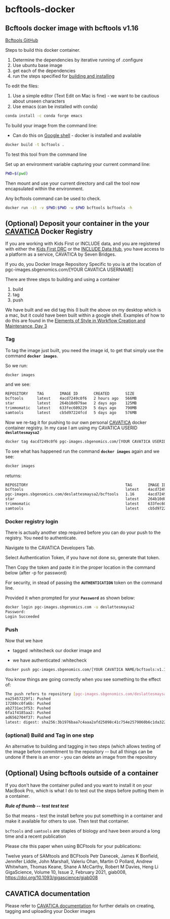 # bcftools-docker
## Bcftools docker image with bcftools v1.16

[Bcftools GitHub](http://samtools.github.io/bcftools/)

Steps to build this docker container.
1. Determine the dependencies by iterative running of .configure
2. Use ubuntu base image
3. get each of the dependencies
4. run the steps specified for [building and installing](http://www.htslib.org/download/)

To edit the files:
1. Use a simple editor (Text Edit on Mac is fine) - we want to be cautious about unseen characters
2. Use emacs (can be installed with conda)
```bash
conda install -c conda forge emacs
```

To build your image from the command line:
* Can do this on [Google shell](https://shell.cloud.google.com) - docker is installed and available

```bash
docker build -t bcftools .
```

To test this tool from the command line 

Set up an environment variable capturing your current command line:
```bash
PWD=$(pwd)
```

Then mount and use your current directory and call the tool now encapsulated within the environment.

Any bcftools command can be used to check.

```bash
docker run -it -v $PWD:$PWD -w $PWD bcftools bcftools -h 
```

## (Optional) Deposit your container in the your [CAVATICA](cavatica.sbgenomics.com)  Docker Registry

If you are working with Kids First or INCLUDE data, and you are registered with either the [Kids First DRC](https://kidsfirstdrc.org/) or the [INCLUDE Data Hub](https://includedcc.org/), you have access to a platform as a service, CAVATICA by Seven Bridges.

If you do, you Docker Image Repository Specific to you is at the location of pgc-images.sbgenomics.com/[YOUR CAVATICA USERNAME]

There are three steps to building and using a container

1. build
2. tag
3. push

We have built and we did tag this (I built the above on my desktop which is a mac, but it could have been built within a google shell.  Examples of how to do this are found in the [Elements of Style in Workflow Creation and Maintenance, Day 3](https://github.com/NIH-NICHD/Kids-First-Elements-of-Style-Workflow-Creation-Maintenance/blob/main/classes/Building-A-Nextflow-Script/README.md#preamble-to-building-workflows-using-containers)

### Tag

To tag the image just built, you need the image id, to get that simply use the command **`docker images`**.

So we run:
```bash
docker images
```

and we see:

```bash
REPOSITORY    TAG       IMAGE ID       CREATED       SIZE
bcftools      latest    4acd7249c0f6   2 hours ago   566MB
star          latest    264b10d079ae   2 days ago    125MB
trimmomatic   latest    633fec609229   5 days ago    790MB
samtools      latest    cb5d97224fcd   5 days ago    576MB
```

Now we re-tag it for pushing to our own personal [CAVATICA](cavatica.sbgenomics.com) docker container registry.  In my case I am using my CAVATICA USERID **`deslattesmaysa2`**

```bash
docker tag 4acd7249c0f6 pgc-images.sbgenomics.com/[YOUR CAVATICA USERID]/bcftools:1.16
```

To see what has happened run the command **`docker images`** again and we see:

```bash
docker images
```

returns:

```bash
REPOSITORY                                           TAG       IMAGE ID       CREATED       SIZE
bcftools                                             latest    4acd7249c0f6   2 hours ago   566MB
pgc-images.sbgenomics.com/deslattesmaysa2/bcftools   1.16      4acd7249c0f6   2 hours ago   566MB
star                                                 latest    264b10d079ae   2 days ago    125MB
trimmomatic                                          latest    633fec609229   5 days ago    790MB
samtools                                             latest    cb5d97224fcd   5 days ago    576MB
```

### Docker registry login

There is actually another step required before you can do your push to the registry.  You need to authenticate.

Navigate to the CAVATICA Developers Tab.

Select Authentication Token, if you have not done so, generate that token.

Then Copy the token and paste it in the proper location in the command below (after -p for password)

For security, in stead of passing the **`AUTHENTICATION`** token on the command line.  

Provided it when prompted for your **`Password`** as shown below:

```bash
docker login pgc-images.sbgenomics.com -u deslattesmaysa2
Password: 
Login Succeeded
```


### Push

Now that we have

* tagged :whitecheck our docker image and

* we have authenticated :whitecheck 

```bash
docker push pgc-images.sbgenomics.com/[YOUR CAVATICA NAME/bcftools:v1.16
```

You know things are going correctly when you see something to the effect of:


```bash
The push refers to repository [pgc-images.sbgenomics.com/deslattesmaysa2/bcftools:v1.16]
ea25457229f1: Pushed 
17280cc0fa6b: Pushed 
ab2731ec3f53: Pushed 
6fa1f4185aa2: Pushed 
ad6562704f37: Pushed 
latest: digest: sha256:3b1976baa7c4aaa2afd25098c41c754e2579060b6c1da32282c45ac8a10293a9 size: 1373
```

### (optional) Build and Tag in one step

An alternative to building and tagging in two steps (which allows testing of the image before commitment to the repository -- but all things can be undone if there is an error - you can delete an image from the repository 

## (Optional) Using bcftools outside of a container

If you don't have the container pulled and you want to install it on your MacBook Pro,
which is what I do to test out the steps before putting them in a container.

***Rule of thumb -- test test test***

So that means - test the install before you put something in a container and make it
available for others to use.   Then test that container.

`bcftools` and `samtools` are staples of biology and have been around a long time and a recent publication

Please cite this paper when using BCFtools for your publications:

Twelve years of SAMtools and BCFtools
Petr Danecek, James K Bonfield, Jennifer Liddle, John Marshall, Valeriu Ohan, Martin O Pollard, Andrew Whitwham, Thomas Keane, Shane A McCarthy, Robert M Davies, Heng Li
GigaScience, Volume 10, Issue 2, February 2021, giab008, https://doi.org/10.1093/gigascience/giab008


## CAVATICA documentation

Please refer to [CAVATICA documentation](https://docs.cavatica.org/docs/upload-your-docker-image) for further details on creating, tagging and uploading your Docker images 
